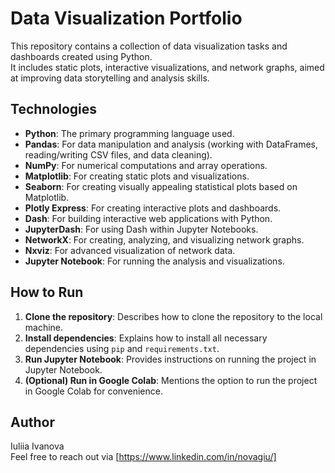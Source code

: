 # Data Visualization Portfolio

This repository contains a collection of data visualization tasks and dashboards created using Python.  
It includes static plots, interactive visualizations, and network graphs, aimed at improving data storytelling and analysis skills.

## Technologies

- **Python**: The primary programming language used.
- **Pandas**: For data manipulation and analysis (working with DataFrames, reading/writing CSV files, and data cleaning).
- **NumPy**: For numerical computations and array operations.
- **Matplotlib**: For creating static plots and visualizations.
- **Seaborn**: For creating visually appealing statistical plots based on Matplotlib.
- **Plotly Express**: For creating interactive plots and dashboards.
- **Dash**: For building interactive web applications with Python.
- **JupyterDash**: For using Dash within Jupyter Notebooks.
- **NetworkX**: For creating, analyzing, and visualizing network graphs.
- **Nxviz**: For advanced visualization of network data.
- **Jupyter Notebook**: For running the analysis and visualizations.

## How to Run

1. **Clone the repository**: Describes how to clone the repository to the local machine.
2. **Install dependencies**: Explains how to install all necessary dependencies using `pip` and `requirements.txt`.
3. **Run Jupyter Notebook**: Provides instructions on running the project in Jupyter Notebook.
4. **(Optional) Run in Google Colab**: Mentions the option to run the project in Google Colab for convenience.

## Author
Iuliia Ivanova  
Feel free to reach out via [https://www.linkedin.com/in/novagiu/]
